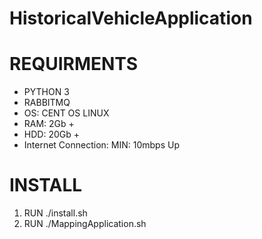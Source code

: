 # HistoricalVehicleApplication

# REQUIRMENTS

* PYTHON 3
* RABBITMQ 
* OS: CENT OS LINUX
* RAM: 2Gb + 
* HDD: 20Gb +
* Internet Connection: MIN: 10mbps Up

# INSTALL

1. RUN ./install.sh
2. RUN ./MappingApplication.sh